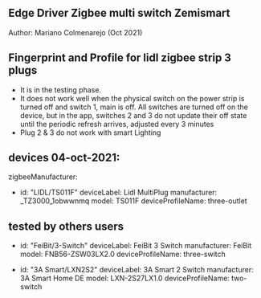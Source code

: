 ## Edge Driver Zigbee multi switch Zemismart

Author: Mariano Colmenarejo (Oct 2021)

## Fingerprint and Profile for lidl zigbee strip 3 plugs

 - It is in the testing phase.
 - It does not work well when the physical switch on the power strip is turned off and switch 1, main is off. All switches are turned off on  the device, but in the app, switches 2 and 3 do not update their off state until the periodic refresh arrives, adjusted every 3 minutes
 - Plug 2 & 3 do not work with smart Lighting


## devices 04-oct-2021:
zigbeeManufacturer:
  - id: "LIDL/TS011F"
    deviceLabel: Lidl MultiPlug
    manufacturer: _TZ3000_1obwwnmq
    model: TS011F
    deviceProfileName: three-outlet
## tested by others users
  - id: "FeiBit/3-Switch" 
    deviceLabel: FeiBit 3 Switch
    manufacturer: FeiBit
    model: FNB56-ZSW03LX2.0
    deviceProfileName: three-switch

  - id: "3A Smart/LXN2S2" 
    deviceLabel: 3A Smart 2 Switch
    manufacturer: 3A Smart Home DE
    model: LXN-2S27LX1.0 
    deviceProfileName: two-switch
